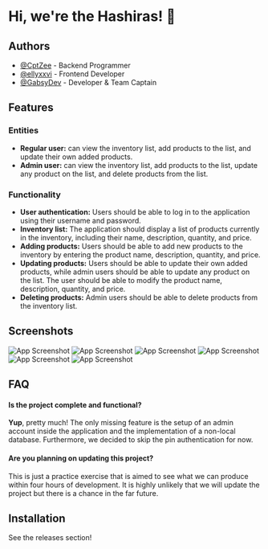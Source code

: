 
# Hi, we're the Hashiras! 👋


## Authors

- [@CptZee](https://www.github.com/CptZee) - Backend Programmer
- [@ellyxxvi](https://www.github.com/ellyxxvi) - Frontend Developer
- [@GabsyDev](https://www.github.com/GabsyDev) - Developer & Team Captain


## Features
### Entities
- **Regular user:** can view the inventory list, add products to the list, and update their own added products.
- **Admin user:** can view the inventory list, add products to the list, update any product on the list, and delete products from the list.
### Functionality
- **User authentication:** Users should be able to log in to the application using their username and password.
- **Inventory list:** The application should display a list of products currently in the inventory, including their name, description, quantity, and price.
- **Adding products:** Users should be able to add new products to the inventory by entering the product name, description, quantity, and price.
- **Updating products:** Users should be able to update their own added products, while admin users should be able to update any product on the list. The user should be able to modify the product name, description, quantity, and price.
- **Deleting products:** Admin users should be able to delete products from the inventory list.

## Screenshots

![App Screenshot](https://i.imgur.com/wOSV6n3.png)
![App Screenshot](https://i.imgur.com/AhcyI4E.png)
![App Screenshot](https://i.imgur.com/o17QQsw.png)
![App Screenshot](https://i.imgur.com/YFbQhn9.png)
![App Screenshot](https://i.imgur.com/o17QQsw.png)
![App Screenshot](https://i.imgur.com/m4GU9Fo.png)


## FAQ

#### Is the project complete and functional?

**Yup**, pretty much! The only missing feature is the setup of an admin account inside the application and the implementation of a non-local database. Furthermore, we decided to skip the pin authentication for now.



#### Are you planning on updating this project?

This is just a practice exercise that is aimed to see what we can produce within four hours of development. It is highly unlikely that we will update the project but there is a chance in the far future.


## Installation

See the releases section!
    

